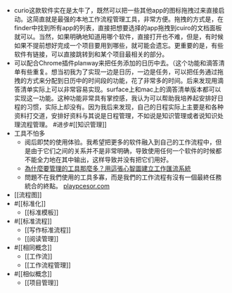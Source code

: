 - curio这款软件实在是太牛了，既然可以把一些其他app的图标拖拽过来直接启动。这简直就是最强的本地工作流程管理工具，非常方便。拖拽的方式是，在finder中找到所有app的列表，直接把想要选择的app拖拽到cuiro的文档面板就可以。当然，如果明确地知道用哪个软件，直接打开也不难，但是，有时候如果不提前想好完成一个项目要用到哪些，就可能会遗忘。更重要的是，有些软件有链接，可以直接跳转到和某个项目最相关的部分。
- 可以配合Chrome插件planway来把任务添加的日历中去。（这个功能和滴答清单有些重复。想当初我为了实现一边是日历，一边是任务，可以把任务通过拖拽的方式来分配到日历中的时间段的功能，花了非常多的时间。后来发现用滴答清单实际上可以非常容易实现。surface上和mac上的滴答清单版本都可以实现这一功能。这种功能非常具有掌控感，我认为可以帮助我培养起安排好日程的习惯，实际上却没有。因为我后来发现，自己的日程实际上主要是和各种资料打交道，安排好资料与其说是日程管理，不如说是知识管理或者说知识处理流程管理。 #进步#[[知识管理]]
- 工具不怕多
    - 阅后即焚的使用体验。我希望把更多的软件融入到自己的工作流程中，但是由于它们之间的关系并不是非常明确，导致使用任何一个软件的时候都不能全力地在其中输出，这样导致并没有把它们用好。
    - [為什麼要管理的工具那麼多？用這張心智圖建立工作匯流系統](https://www.diigo.com/outliner/diigo_items/904019/12128769/541370395?key=34d57b46e1)
    - 問題不在我們使用的工具多寡，而是我們的工作流程有沒有一個最終任務統合的終點。 [playpcesor.com](https://www.playpcesor.com/2018/07/tools-converge.html)
- [[流程图]]
- #[[标准化]]
    - [[标准模板]]
- #[[标准流程]]
    - [[写作标准流程]]
    - [[阅读管理]]
- #[[相同概念]]
    - [[工作流]]
    - [[工作流程管理]]
- #[[相似概念]]
    - [[项目管理]]

